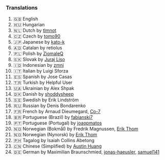 ### Translations
1. 🇬🇧 English
2. 🇭🇺 Hungarian
3. 🇳🇱 Dutch by [tlmnot](https://github.com/tlmnot)
4. 🇨🇿 Czech by [tomo90](https://github.com/tomo90)
5. 🇯🇵 Japanese by [kato-k](https://github.com/kato-k)
6. 🇦🇩 Catalan by retiolus
7. 🇵🇱 Polish by [ZiomaleQ](https://github.com/ZiomaleQ)
8. 🇸🇰 Slovak by [Juraj Liso](https://github.com/LiJu09)
9. 🇮🇩 Indonesian by [zmni](https://github.com/zmni)
10. 🇮🇹 Italian by Luigi Sforza
11. 🇪🇸 Spanish by Jose Casas
12. 🇹🇷 Turkish by Helpful User
13. 🇺🇦 Ukrainian by Alex Shpak
14. 🇩🇰 Danish by [shoddysheep](https://github.com/shoddysheep)
15. 🇸🇪 Swedish by Erik Lindström
16. 🇷🇺 Russian by Denis Bondarenko
17. 🇫🇷 French by Arnaud Dieumegard, [Co-7](https://github.com/Co-7)
18. 🇧🇷 Portuguese (Brazil) by [fabianski7](https://github.com/fabianski7)
19. 🇵🇹 Portuguese (Portugal) by [joaopmatos](https://github.com/joaopmatos)
20. 🇳🇴 Norwegian (Bokmål) by Fredrik Magnussen, [Erik Thom](https://github.com/erikthm)
21. 🇳🇴 Norwegian (Nynorsk) by [Erik Thom](https://github.com/erikthm)
22. 🇵🇭 Tagalog by Isaiah Collins Abetong
23. 🇨🇳 Chinese (Simplified) by [Austin Huang](https://github.com/austinhuang0131)
24. 🇩🇪 German by Maximilian Braunschmied, [jonas-haeusler](https://github.com/jonas-haeusler), [samuel141](https://github.com/samuel141)